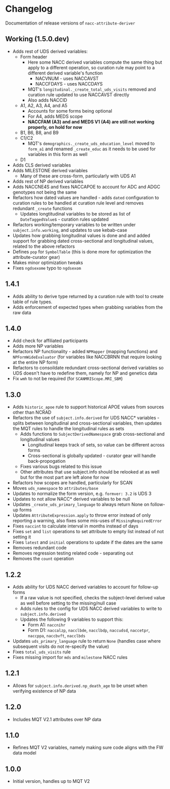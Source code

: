 # Changelog

Documentation of release versions of `nacc-attribute-deriver`

## Working (1.5.0.dev)

* Adds rest of UDS derived variables:
    * Form header
        * Here some NACC derived variables compute the same thing but apply to a different operation, so curation rule may point to a different derived variable's function
            * NACVNUM - uses NACCAVST
            * NACCFDAYS - uses NACCDAYS
        * MQT's `longitudinal._create_total_uds_visits` removed and curation rule updated to use NACCAVST directly
        * Also adds NACCID
    * A1, A2, A3, A4, and A5
        * Accounts for some forms being optional
        * For A4, adds MEDS scope
        * **NACCFAM (A3) and and MEDS V1 (A4) are still not working properly, on hold for now**
    * B1, B6, B8, and B9
    * C1/C2
        * MQT's `demographics._create_uds_education_level` moved to `form_a1` and renamed `_create_educ` as it needs to be used for variables in this form as well
    * D1
* Adds CLS derived variables
* Adds MILESTONE derived variables
    * Many of these are cross-form, particularly with UDS A1
* Adds rest of NP derived variables
* Adds NACCNE4S and fixes NACCAPOE to account for ADC and ADGC genotypes not being the same
* Refactors how dated values are handled - adds `dated` configuration to curation rules to be handled at curation rule level and removes redundant `_create` functions
    * Updates longtitudinal variables to be stored as list of `DateTaggedValue`s - curation rules updated
* Refactors working/temporary variables to be written under `subject.info.working`, and updates to use kebab-case
* Updates how grabbing longitudinal values is done and and added support for grabbing dated cross-sectional and longitudinal values, related to the above refactors
* Defines `pop` for `SymbolTable` (this is done more for optimization the attribute-curator gear)
* Makes minor optimization tweaks
* Fixes `ngdsexome` typo to `ngdsexom`

## 1.4.1

* Adds ability to derive type returned by a curation rule with tool to create table of rule types.
* Adds enforcement of expected types when grabbing variables from the raw data

## 1.4.0

* Add check for affiliated participants
* Adds more NP variables
* Refactors NP functionality - added `NPMapper` (mapping functions) and `NPFormWideEvaluator` (for variables like NACCBRNN that require looking at the entire NP form)
* Refactors to consoildate redundant cross-sectional derived variables so UDS doesn't have to redefine them, namely for NP and genetics data
* Fix `wmh` to not be required (for `SCANMRIScope.MRI_SBM`)

## 1.3.0

* Adds `historic_apoe` rule to support historical APOE values from sources other than NCRAD
* Refactors the use of `subject.info.derived` for UDS NACC* variables - splits between longitudinal and cross-sectional variables, then updates the MQT rules to handle the longitudinal rules as sets
    * Adds functions to `SubjectDerivedNamespace` grab cross-sectional and longitudinal values
        * Longitudinal keeps track of sets, so value can be different across forms
        * Cross-sectional is globally updated - curator gear will handle back-propogation
    * Fixes various bugs related to this issue
    * Other attributes that use subject.info should be relooked at as well but for the most part are left alone for now
* Refactors how scopes are handled, particularly for SCAN
* Moves `uds_namespace` to `attributes/base`
* Updates to normalize the form version, e.g. `formver: 3.2` is UDS 3
* Updates to not allow NACC* derived variables to be null
* Updates `_create_uds_primary_language` to always return None on follow-up forms
* Updates `AttributeExpression.apply` to throw error instead of only reporting a warning, also fixes some mis-uses of `MissingRequiredError`
* Fixes `naccint` to calculate interval in months instead of days
* Fixes `set` and `list` operations to set attribute to empty list instead of not setting it
* Fixes `latest` and `initial` operations to update if the dates are the same
* Removes redundant code
* Removes regression testing related code - separating out
* Removes the `count` operation

## 1.2.2

* Adds ability for UDS NACC derived variables to account for follow-up forms
    * If a raw value is not specified, checks the subject-level derived value as well before setting to the missing/null case
    * Adds rules to the config for UDS NACC derived variables to write to `subject.info.derived`
    * Updates the following 9 variables to support this:
        * Form A1: `naccnihr`
        * Form D1: `naccalzp`, `nacclbde`, `nacclbdp`, `naccudsd`, `naccetpr`, `naccppa`, `naccbvft`, `nacclbds`
* Updates `uds_primary_language` rule to return `None` (handles case where subsequent visits do not re-specify the value)
* Fixes `total_uds_visits` rule
* Fixes missing import for `mds` and `milestone` NACC rules

## 1.2.1

* Allows for `subject.info.derived.np_death_age` to be unset when verifying existence of NP data

## 1.2.0

* Includes MQT V2.1 attributes over NP data

## 1.1.0

* Refines MQT V2 variables, namely making sure code aligns with the FW data model

## 1.0.0

* Initial version, handles up to MQT V2
